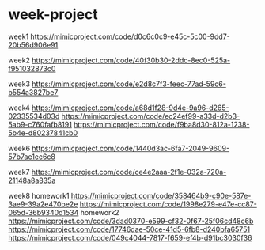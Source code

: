 # week-project

week1
https://mimicproject.com/code/d0c6c0c9-e45c-5c00-9dd7-20b56d906e91

week2
https://mimicproject.com/code/40f30b30-2ddc-8ec0-525a-f951032873c0

week3
https://mimicproject.com/code/e2d8c7f3-feec-77ad-59c6-b554a3827be7

week4
https://mimicproject.com/code/a68d1f28-9d4e-9a96-d265-02335534d03d
https://mimicproject.com/code/ec24ef99-a33d-d2b3-5ab9-c760fafb8191
https://mimicproject.com/code/f9ba8d30-812a-1238-5b4e-d80237841cb0

week6
https://mimicproject.com/code/1440d3ac-6fa7-2049-9609-57b7ae1ec6c8

week7
https://mimicproject.com/code/ce4e2aaa-2f1e-032a-720a-21148a8a835a

week8
homework1
https://mimicproject.com/code/358464b9-c90e-587e-3ae9-39a2e470be2e
https://mimicproject.com/code/1998e279-e47e-cc87-065d-36b9340d1534
homework2
https://mimicproject.com/code/3dad0370-e599-cf32-0f67-25f06cd48c6b
https://mimicproject.com/code/17746dae-50ce-41d5-6fb8-d240bfa65751
https://mimicproject.com/code/049c4044-7817-f659-ef4b-d91bc3030f36

